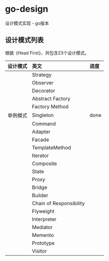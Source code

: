 # go-design
设计模式实现 - go版本

## 设计模式列表
根据《Head First》，共包含23个设计模式。

| 设计模式 | 英文                      | 进度   |
|:-----|:------------------------|:-----|
|      | Strategy                |      |
|      | Observer                |      |
|      | Decorator               |      |
|      | Abstract Factory        |      |
|      | Factory Method          |      |
| 单例模式 | Singleton               | done |
|      | Command                 |      |
|      | Adapter                 |      |
|      | Facade                  |      |
|      | TemplateMethod          |      |
|      | Iterator                |      |
|      | Composite               |      |
|      | State                   |      |
|      | Proxy                   |      |
|      | Bridge                  |      |
|      | Builder                 |      |
|      | Chain of Responsibility |      |
|      | Flyweight               |      |
|      | Interpreter             |      |
|      | Mediator                |      |
|      | Memento                 |      |
|      | Prototype               |      |
|      | Visitor                 |      |
